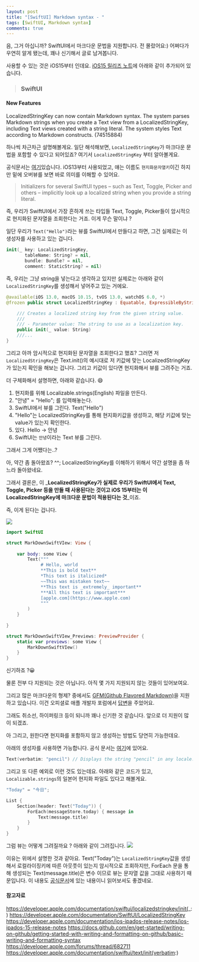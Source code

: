 ```yaml
---
layout: post
title: "[SwiftUI] Markdown syntax - "
tags: [SwiftUI, Markdown syntax]
comments: true
---
```


음, 그거 아십니까? SwiftUI에서 마크다운 문법을 지원합니다. 전 몰랐어요:) 어쩌다가 우연히 알게 됐는데, 꽤나 신기해서 글로 남겨봅니다. 

사용할 수 있는 것은 iOS15부터 인데요. [iOS15 릴리즈 노트](https://developer.apple.com/documentation/ios-ipados-release-notes/ios-ipados-15-release-notes)에 아래와 같이 추가되어 있습니다. 

> ### SwiftUI
#### New Features
LocalizedStringKey can now contain Markdown syntax. The system parses Markdown strings when you create a Text view from a LocalizedStringKey, including Text views created with a string literal. The system styles Text according to Markdown constructs. (74515884) 

하나씩 차근차근 설명해볼게요. 일단 해석해보면, `LocalizedStringKey`가 마크다운 문법을 포함할 수 있다고 되어있죠? 여기서 `LocalizedStringKey` 부터 알아볼게요. 

공식문서는 [여기](https://developer.apple.com/documentation/SwiftUI/LocalizedStringKey)있습니다. iOS13부터 사용되었고, 얘는 이름도 `현지화문자열키`이긴 하지만 밑에 오버뷰를 보면 바로 의미를 이해할 수 있어요.

> Initializers for several SwiftUI types – such as Text, Toggle, Picker and others – implicitly look up a localized string when you provide a string literal.

즉, 우리가 SwiftUI에서 가장 흔하게 쓰는 타입들 Text, Toggle, Picker들이 암시적으로 현지화된 문자열을 조회한다는 거죠. 이게 무슨 말이냐 ? 

일단 우리가 `Text("Hello")`라는 뷰를 SwiftUI에서 만들다고 하면, 그건 실제로는 이 생성자를 사용하고 있는 겁니다. 

```swift
init(_ key: LocalizedStringKey, 
	   tableName: String? = nil, 
       bundle: Bundle? = nil, 
       comment: StaticString? = nil)
```

즉, 우리는 그냥 string을 넣는다고 생각하고 있지만 실제로는 아래와 같이 `LocalizedStringKey`를 생성해서 넣어주고 있는 거에요.

```swift
@available(iOS 13.0, macOS 10.15, tvOS 13.0, watchOS 6.0, *)
@frozen public struct LocalizedStringKey : Equatable, ExpressibleByStringInterpolation {

    /// Creates a localized string key from the given string value.
    ///
    /// - Parameter value: The string to use as a localization key.
    public init(_ value: String)
    ///...
}
```

그리고 아까 암시적으로 현지화된 문자열을 조회한다고 했죠? 그러면 저 `LocalizedStringKey`은 Text.init()의 예시대로 저 키값에 맞는 LocalizedStringKey가 있는지 확인을 해보는 겁니다. 그리고 키값이 있다면 현지화해서 뷰를 그려주는 거죠. 

더 구체화해서 설명하면, 아래와 같습니다. 😄

1. 현지화를 위해 Localizable.strings(English) 파일을 만든다. 
2. "안녕" = "Hello"; 를 입력해놓는다. 
3. SwiftUI에서 뷰를 그린다. Text("Hello") 
4. "Hello"는 LocalizedStringKey를 통해 현지화키값을 생성하고, 해당 키값에 맞는 value가 있는지 확인한다. 
5. 있다. Hello -> 안녕 
6. SwiftUI는 `안녕`이라는 Text 뷰를 그린다. 

그래서 그게 어쨌다는..? 

아, 약간 좀 돌아왔죠? ^^; LocalizedStringKey를 이해하기 위해서 약간 설명을 좀 하느라 돌아왔네요. 

그래서 결론은, 이 _**LocalizedStringKey가 실제로 우리가 SwiftUI에서 Text, Toggle, Picker 등을 만들 때 사용된다는 것이고 iOS 15부터는 이 LocalizedStringKey에 마크다운 문법이 적용된다는 것**_이죠. 

즉, 이게 된다는 겁니다. 

![](https://velog.velcdn.com/images/dev_kickbell/post/f3acfcc8-b2f6-4a2d-88f4-debe6cce5d4e/image.png)
```swift
import SwiftUI

struct MarkDownSwiftVIew: View {
    
    var body: some View {
        Text("""
             # Hello, world
             **This is bold text**
             *This text is italicized*
             ~~This was mistaken text~~
             **This text is _extremely_ important**
             ***All this text is important***
             [apple.com](https://www.apple.com)
             """
        )
    }
    
}

struct MarkDownSwiftVIew_Previews: PreviewProvider {
    static var previews: some View {
        MarkDownSwiftVIew()
    }
}
```
신기하죠 ?😀 

물론 전부 다 지원되는 것은 아닙니다. 아직 몇 가지 지원되지 않는 것들이 있어보여요. 

그리고 많은 마크다운의 형제? 중에서도 [GFM(Github Flavored Markdown)](https://docs.github.com/en/get-started/writing-on-github/getting-started-with-writing-and-formatting-on-github/basic-writing-and-formatting-syntax)을 지원하고 있습니다. 이건 오피셜로 애플 개발자 포럼에서 [답변](https://developer.apple.com/forums/thread/682711)을 주었어요. 

그래도 취소선, 하이퍼링크 등이 되니까 꽤나 신기한 것 같습니다. 앞으로 더 지원이 많이 되겠죠. 

아 그리고, 원한다면 현지화를 포함하지 않고 생성하는 방법도 당연히 가능한데요. 

아래의 생성자를 사용하면 가능합니다. 공식 문서는 [여기](https://developer.apple.com/documentation/swiftui/text/init(verbatim:))에 있어요. 

```swift
Text(verbatim: "pencil") // Displays the string "pencil" in any locale.
```

그리고 또 다른 예외로 이런 것도 있는데요. 아래와 같은 코드가 있고, `Localizable.strings`의 일본어 현지화 파일도 있다고 해볼게요. 

```swift
"Today" = "今日";
```

```swift
List {
    Section(header: Text("Today")) {
        ForEach(messageStore.today) { message in
            Text(message.title)
        }
    }
}
```

그럼 뷰는 어떻게 그려질까요 ? 아래와 같이 그려집니다. 
![](https://velog.velcdn.com/images/dev_kickbell/post/bc99e39d-2437-42fb-8fc2-572502650c76/image.png)

이유는 위에서 설명한 것과 같아요. Text("Today")는 `LocalizedStringKey`값을 생성해서 로컬라이징키에 따른 아웃풋이 있는지 암시적으로 조회하지만, ForEach 문을 통해 생성되는 Text(message.title)은 변수 이므로 뷰는 문자열 값을 그대로 사용하기 때문입니다. 이 내용도 [공식문서](https://developer.apple.com/documentation/swiftui/localizedstringkey)에 있는 내용이니 읽어보셔도 좋겠네요.



#### 참고자료 
https://developer.apple.com/documentation/swiftui/localizedstringkey/init(_:)
https://developer.apple.com/documentation/SwiftUI/LocalizedStringKey
https://developer.apple.com/documentation/ios-ipados-release-notes/ios-ipados-15-release-notes
https://docs.github.com/en/get-started/writing-on-github/getting-started-with-writing-and-formatting-on-github/basic-writing-and-formatting-syntax
https://developer.apple.com/forums/thread/682711
https://developer.apple.com/documentation/swiftui/text/init(verbatim:)


